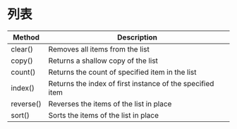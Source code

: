 # 列表

|Method | Description|
|---|---|
|clear()	|Removes all items from the list|
|copy()	|Returns a shallow copy of the list|
|count()	|Returns the count of specified item in the list|
|index()	|Returns the index of first instance of the specified item|
|reverse()	|Reverses the items of the list in place|
|sort()	|Sorts the items of the list in place|
